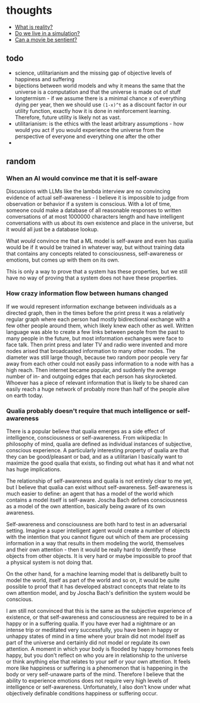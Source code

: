 # thoughts

- [What is reality?](reality.md)
- [Do we live in a simulation?](simulaiton.md)
- [Can a movie be sentient?](sentient-movie.md)

## todo
- science, utilitarianism and the missing gap of objective levels of happiness and suffering
- bijections between world models and why it means the same that the universe is a computation and that the universe is made out of stuff
- longtermism - if we assume there is a minimal chance x of everything dying per year, then we should use `(1-x)^t` as a discount factor in our utility function, exactly how it is done in reinforcement learning. Therefore, future utility is likely not as vast.
- utilitarianism: is the ethics with the least arbitrary assumptions - how would you act if you would experience the universe from the perspective of everyone and everything one after the other
- 

## random
### When an AI would convince me that it is self-aware
Discussions with LLMs like the lambda interview are no convincing evidence of actual self-awareness - I believe it is impossible to judge from observation or behavior if a system is conscious. With a lot of time, someone could make a database of all reasonable responses to written conversations of at most 1000000 characters length and have intelligent conversations with us about its own existence and place in the universe, but it would all just be a database lookup.

What *would* convince me that a ML model is self-aware and even has qualia would be if it would be trained in whatever way, but without training data that contains any concepts related to consciousness, self-awareness or emotions, but comes up with them on its own.

This is only a way to prove that a system has these properties, but we still have no way of proving that a system does not have these properties.

### How crazy information flow between humans changed
If we would represent information exchange between individuals as a directed graph, then in the times before the print press it was a relatively regular graph where each person had mostly bidirectional exchange with a few other people around them, which likely knew each other as well. Written language was able to create a few links between people from the past to many people in the future, but most information exchanges were face to face talk.
Then print press and later TV and radio were invented and more nodes arised that broadcasted information to many other nodes. The diameter was still large though, because two random poor people very far away from each other could not easily pass information to a node with has a high reach.
Then internet became popular, and suddenly the average number of in- and outgoing edges that each person has skyrocketed. Whoever has a piece of relevant information that is likely to be shared can easily reach a huge network of probably more than half of the people alive on earth today.

### Qualia probably doesn't require that much intelligence or self-awareness
There is a popular believe that qualia emerges as a side effect of intelligence, consciousness or self-awareness.
From wikipedia: In philosophy of mind, qualia are defined as individual instances of subjective, conscious experience.
A particularly interesting property of qualia are that they can be good/pleasant or bad, and as a utilitarian I basically want to maximize the good qualia that exists, so finding out what has it and what not has huge implications.

The relationship of self-awareness and qualia is not entirely clear to me yet, but I believe that qualia can exist without self-awareness.
Self-awareness is much easier to define: an agent that has a model of the world which contains a model itself is self-aware. Joscha Bach defines consciousness as a model of the own attention, basically being aware of its own awareness.

Self-awareness and consciousness are both hard to test in an adversarial setting.
Imagine a super intelligent agent would create a number of objects with the intention that you cannot figure out which of them are processing information in a way that results in them modeling the world, themselves and their own attention - then it would be really hard to identify these objects from other objects.
It is very hard or maybe impossible to proof that a physical system is not doing that.

On the other hand, for a machine learning model that is delibaretly built to model the world, itself as part of the world and so on, it would be quite possible to proof that it has developed abstract concepts that relate to its own attention model, and by Joscha Bach's definition the system would be conscious.

I am still not convinced that this is the same as the subjective experience of existence, or that self-awareness and consciousness are required to be in a happy or in a suffering qualia.
If you have ever had a nightmare or an intense trip or meditated very successfully, you have been in happy or unhappy states of mind in a time where your brain did not model itself as part of the universe and certainly did not model or regulate its own attention. A moment in which your body is flooded by happy hormones feels happy, but you don't reflect on who you are in relationship to the universe or think anything else that relates to your self or your own attention. It feels more like happiness or suffering is a phenomenon that is happening in the body or very self-unaware parts of the mind.
Therefore I believe that the ability to experience emotions does not require very high levels of intelligence or self-awareness. Unfortunately, I also don't know under what objectively definable conditions happiness or suffering occur.
